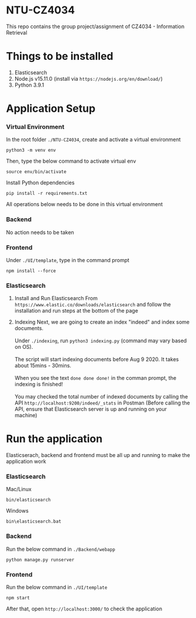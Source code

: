 # NTU-CZ4034
This repo contains the group project/assignment of CZ4034 - Information Retrieval

# Things to be installed
1. Elasticsearch
2. Node.js v15.11.0 (install via `https://nodejs.org/en/download/`)
3. Python 3.9.1

# Application Setup
### Virtual Environment
In the root folder `./NTU-CZ4034`, create and activate a virtual environment
```
python3 -m venv env
```
Then, type the below command to activate virtual env
```
source env/bin/activate
```
Install Python dependencies
```
pip install -r requirements.txt
```
All operations below needs to be done in this virtual environment

### Backend
No action needs to be taken


### Frontend
Under `./UI/template`, type in the command prompt
```
npm install --force
```

### Elasticsearch
1. Install and Run Elasticsearch 
From `https://www.elastic.co/downloads/elasticsearch` and follow the installation and run steps at the bottom of the page

2. Indexing
Next, we are going to create an index "indeed" and index some documents.\
\
Under `./indexing`, run `python3 indexing.py` (command may vary based on OS).\
\
The script will start indexing documents before Aug 9 2020. It takes about 15mins - 30mins.\
\
When you see the text `done done done!` in the comman prompt, the indexing is finished!\
\
You may checked the total number of indexed documents by calling the API `http://localhost:9200/indeed/_stats` in Postman (Before calling the API, ensure that Elasticsearch server is up and running on your machine)

# Run the application

Elasticserach, backend and frontend must be all up and running to make the application work

### Elasticsearch
Mac/Linux
```
bin/elasticsearch
```

Windows
```
bin\elasticsearch.bat
```

### Backend
Run the below command in `./Backend/webapp`
```
python manage.py runserver
```

### Frontend
Run the below command in `./UI/template`
```
npm start
```
After that, open `http://localhost:3000/` to check the application

